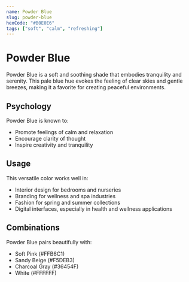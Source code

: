 ```yaml
---
name: Powder Blue
slug: powder-blue
hexCode: "#B0E0E6"
tags: ["soft", "calm", "refreshing"]
---
```


# Powder Blue

Powder Blue is a soft and soothing shade that embodies tranquility and serenity. This pale blue hue evokes the feeling of clear skies and gentle breezes, making it a favorite for creating peaceful environments.

## Psychology

Powder Blue is known to:
- Promote feelings of calm and relaxation
- Encourage clarity of thought
- Inspire creativity and tranquility

## Usage

This versatile color works well in:
- Interior design for bedrooms and nurseries
- Branding for wellness and spa industries
- Fashion for spring and summer collections
- Digital interfaces, especially in health and wellness applications

## Combinations

Powder Blue pairs beautifully with:
- Soft Pink (#FFB6C1)
- Sandy Beige (#F5DEB3)
- Charcoal Gray (#36454F)
- White (#FFFFFF)